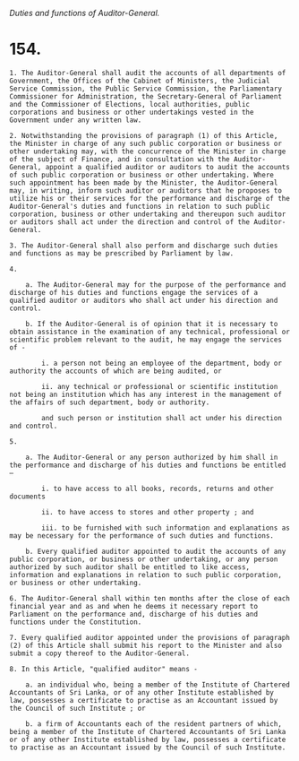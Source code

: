 *Duties and functions of Auditor-General.*

# 154.

    1. The Auditor-General shall audit the accounts of all departments of Government, the Offices of the Cabinet of Ministers, the Judicial Service Commission, the Public Service Commission, the Parliamentary Commissioner for Administration, the Secretary-General of Parliament and the Commissioner of Elections, local authorities, public corporations and business or other undertakings vested in the Government under any written law.

    2. Notwithstanding the provisions of paragraph (1) of this Article, the Minister in charge of any such public corporation or business or other undertaking may, with the concurrence of the Minister in charge of the subject of Finance, and in consultation with the Auditor-General, appoint a qualified auditor or auditors to audit the accounts of such public corporation or business or other undertaking. Where such appointment has been made by the Minister, the Auditor-General may, in writing, inform such auditor or auditors that he proposes to utilize his or their services for the performance and discharge of the Auditor-General's duties and functions in relation to such public corporation, business or other undertaking and thereupon such auditor or auditors shall act under the direction and control of the Auditor-General.

    3. The Auditor-General shall also perform and discharge such duties and functions as may be prescribed by Parliament by law.

    4. 

        a. The Auditor-General may for the purpose of the performance and discharge of his duties and functions engage the services of a qualified auditor or auditors who shall act under his direction and control.

        b. If the Auditor-General is of opinion that it is necessary to obtain assistance in the examination of any technical, professional or scientific problem relevant to the audit, he may engage the services of -

            i. a person not being an employee of the department, body or authority the accounts of which are being audited, or

            ii. any technical or professional or scientific institution not being an institution which has any interest in the management of the affairs of such department, body or authority.

            and such person or institution shall act under his direction and control.

    5. 

        a. The Auditor-General or any person authorized by him shall in the performance and discharge of his duties and functions be entitled –

            i. to have access to all books, records, returns and other documents

            ii. to have access to stores and other property ; and

            iii. to be furnished with such information and explanations as may be necessary for the performance of such duties and functions.

        b. Every qualified auditor appointed to audit the accounts of any public corporation, or business or other undertaking, or any person authorized by such auditor shall be entitled to like access, information and explanations in relation to such public corporation, or business or other undertaking.

    6. The Auditor-General shall within ten months after the close of each financial year and as and when he deems it necessary report to Parliament on the performance and, discharge of his duties and functions under the Constitution.

    7. Every qualified auditor appointed under the provisions of paragraph (2) of this Article shall submit his report to the Minister and also submit a copy thereof to the Auditor-General.

    8. In this Article, "qualified auditor" means -

        a. an individual who, being a member of the Institute of Chartered Accountants of Sri Lanka, or of any other Institute established by law, possesses a certificate to practise as an Accountant issued by the Council of such Institute ; or

        b. a firm of Accountants each of the resident partners of which, being a member of the Institute of Chartered Accountants of Sri Lanka or of any other Institute established by law, possesses a certificate to practise as an Accountant issued by the Council of such Institute.